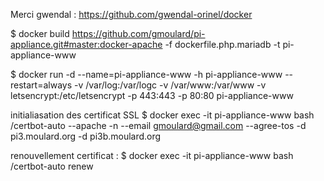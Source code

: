 

Merci gwendal : https://github.com/gwendal-orinel/docker



$ docker build https://github.com/gmoulard/pi-appliance.git#master:docker-apache -f dockerfile.php.mariadb -t pi-appliance-www

$ docker run -d --name=pi-appliance-www -h pi-appliance-www --restart=always -v /var/log:/var/logc -v /var/www:/var/www -v  letsencrypt:/etc/letsencrypt -p 443:443 -p 80:80  pi-appliance-www


initialiasation des certificat SSL 
$ docker exec -it pi-appliance-www bash /certbot-auto --apache  -n --email gmoulard@gmail.com --agree-tos -d pi3.moulard.org  -d pi3b.moulard.org

renouvellement certificat : 
$ docker exec -it pi-appliance-www bash /certbot-auto renew


